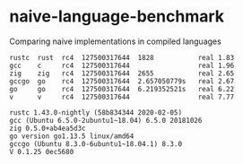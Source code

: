# naive-language-benchmark
Comparing naive implementations in compiled languages

```
rustc  rust  rc4  127500317644  1828           real 1.83 
gcc    c     rc4  127500317644                 real 1.96 
zig    zig   rc4  127500317644  2655           real 2.65 
gccgo  go    rc4  127500317644  2.657050779s   real 2.67 
go     go    rc4  127500317644  6.219352521s   real 6.22 
v      v     rc4  127500317644                 real 7.77 
```
```
rustc 1.43.0-nightly (58b834344 2020-02-05)
gcc (Ubuntu 6.5.0-2ubuntu1~18.04) 6.5.0 20181026
zig 0.5.0+ab4ea5d3c
go version go1.13.5 linux/amd64
gccgo (Ubuntu 8.3.0-6ubuntu1~18.04.1) 8.3.0
V 0.1.25 0ec5680
```
